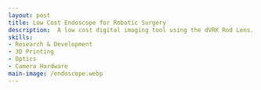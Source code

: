 ```yaml
---
layout: post
title: Low Cost Endoscope for Robotic Surgery
description:  A low cost digital imaging tool using the dVRK Rod Lens.
skills: 
- Research & Development
- 3D Printing
- Optics
- Camera Hardware
main-image: /endoscope.webp 
---
```

